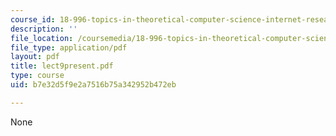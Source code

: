 ```yaml
---
course_id: 18-996-topics-in-theoretical-computer-science-internet-research-problems-spring-2002
description: ''
file_location: /coursemedia/18-996-topics-in-theoretical-computer-science-internet-research-problems-spring-2002/b7e32d5f9e2a7516b75a342952b472eb_lect9present.pdf
file_type: application/pdf
layout: pdf
title: lect9present.pdf
type: course
uid: b7e32d5f9e2a7516b75a342952b472eb

---
```

None